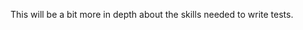<!--bl
    (filemeta
        (title "Get Report")
    )
/bl-->
This will be a bit more in depth about the skills needed to write tests.

<!--bl
    (section "./importantFiles.md")
/bl-->